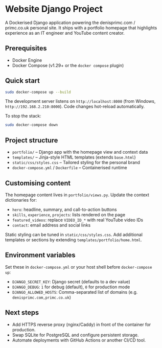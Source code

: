# Website Django Project

A Dockerised Django application powering the denisprimc.com / primc.co.uk personal site. It ships with a portfolio homepage that highlights experience as an IT engineer and YouTube content creator.

## Prerequisites

- Docker Engine
- Docker Compose (v1.29+ or the `docker compose` plugin)

## Quick start

```bash
sudo docker-compose up --build
```

The development server listens on `http://localhost:8000` (from Windows, `http://192.168.2.210:8000`). Code changes hot-reload automatically.

To stop the stack:

```bash
sudo docker-compose down
```

## Project structure

- `portfolio/` – Django app with the homepage view and context data
- `templates/` – Jinja-style HTML templates (extends `base.html`)
- `static/css/styles.css` – Tailored styling for the personal brand
- `docker-compose.yml` / `Dockerfile` – Containerised runtime

## Customising content

The homepage content lives in `portfolio/views.py`. Update the context dictionaries for:

- `hero`: headline, summary, and call-to-action buttons
- `skills`, `experience`, `projects`: lists rendered on the page
- `featured_videos`: replace `VIDEO_ID_*` with real YouTube video IDs
- `contact`: email address and social links

Static styling can be tuned in `static/css/styles.css`. Add additional templates or sections by extending `templates/portfolio/home.html`.

## Environment variables

Set these in `docker-compose.yml` or your host shell before `docker-compose up`:

- `DJANGO_SECRET_KEY`: Django secret (defaults to a dev value)
- `DJANGO_DEBUG`: `1` for debug (default), `0` for production mode
- `DJANGO_ALLOWED_HOSTS`: Comma-separated list of domains (e.g. `denisprimc.com,primc.co.uk`)

## Next steps

- Add HTTPS reverse proxy (nginx/Caddy) in front of the container for production.
- Swap SQLite for PostgreSQL and configure persistent storage.
- Automate deployments with GitHub Actions or another CI/CD tool.
